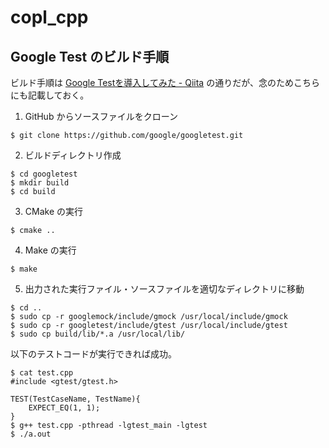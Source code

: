 # copl_cpp

## Google Test のビルド手順

ビルド手順は [Google Testを導入してみた - Qiita](https://qiita.com/y-vectorfield/items/6238cfd2d9c34aefe364) の通りだが、念のためこちらにも記載しておく。

1. GitHub からソースファイルをクローン
```
$ git clone https://github.com/google/googletest.git
```
2. ビルドディレクトリ作成
```
$ cd googletest
$ mkdir build
$ cd build
```
3. CMake の実行
```
$ cmake ..
```
4. Make の実行
```
$ make
```
5. 出力された実行ファイル・ソースファイルを適切なディレクトリに移動
```
$ cd ..
$ sudo cp -r googlemock/include/gmock /usr/local/include/gmock
$ sudo cp -r googletest/include/gtest /usr/local/include/gtest
$ sudo cp build/lib/*.a /usr/local/lib/
```

以下のテストコードが実行できれば成功。
```
$ cat test.cpp
#include <gtest/gtest.h>

TEST(TestCaseName, TestName){
    EXPECT_EQ(1, 1);
}
$ g++ test.cpp -pthread -lgtest_main -lgtest
$ ./a.out
```
